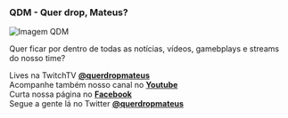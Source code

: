 ### QDM - Quer drop, Mateus?
![Imagem QDM](http://i3.ytimg.com/vi/oJgTl5zFXI4/maxresdefault.jpg)

Quer ficar por dentro de todas as notícias, vídeos, gamebplays e streams do nosso time?

Lives na TwitchTV **[@querdropmateus](https://www.twitch.tv/querdropmateus)**\
Acompanhe também nosso canal no **[Youtube](https://www.youtube.com/channel/UCOFaVQEze43o2ISFaYfViDw)**\
Curta nossa página no **[Facebook](https://www.facebook.com/querdropmateus)**\
Segue a gente lá no Twitter **[@querdropmateus](https://twitter.com/querdropmateus)**